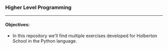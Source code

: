 ### Higher Level Programming  
---   
#### Objectives:  
- In this repository we'll find multiple exercises developed for Holberton School in the Python language.  
